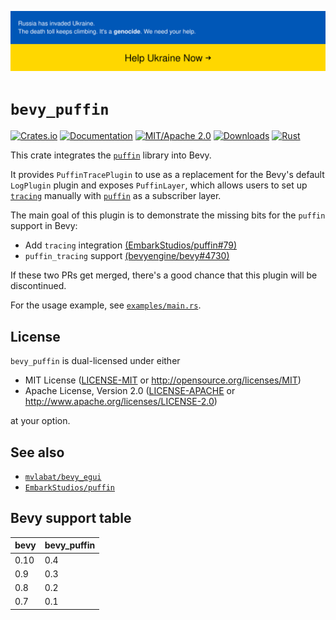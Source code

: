 [![Stand With Ukraine](https://raw.githubusercontent.com/vshymanskyy/StandWithUkraine/main/banner2-direct.svg)](https://stand-with-ukraine.pp.ua)

# `bevy_puffin`

[![Crates.io](https://img.shields.io/crates/v/bevy_puffin.svg)](https://crates.io/crates/bevy_puffin)
[![Documentation](https://docs.rs/bevy_puffin/badge.svg)](https://docs.rs/bevy_puffin)
[![MIT/Apache 2.0](https://img.shields.io/badge/license-MIT%2FApache-blue.svg)](./LICENSE)
[![Downloads](https://img.shields.io/crates/d/bevy_puffin.svg)](https://crates.io/crates/bevy_puffin)
[![Rust](https://github.com/mvlabat/bevy_puffin/workflows/CI/badge.svg)](https://github.com/mvlabat/bevy_puffin/actions)

This crate integrates the [`puffin`](https://github.com/EmbarkStudios/puffin) library into Bevy.

It provides `PuffinTracePlugin` to use as a replacement for the Bevy's default `LogPlugin`
plugin and exposes `PuffinLayer`, which allows users to set up [`tracing`](https://github.com/tokio-rs/tracing)
manually with [`puffin`](https://github.com/EmbarkStudios/puffin) as a subscriber layer.

The main goal of this plugin is to demonstrate the missing bits for the `puffin` support in Bevy:
- Add `tracing` integration [(EmbarkStudios/puffin#79)](https://github.com/EmbarkStudios/puffin/pull/79)
- `puffin_tracing` support [(bevyengine/bevy#4730)](https://github.com/bevyengine/bevy/pull/4730)

If these two PRs get merged, there's a good chance that this plugin will be discontinued.

For the usage example, see [`examples/main.rs`](examples/main.rs).

## License

`bevy_puffin` is dual-licensed under either

* MIT License ([LICENSE-MIT](./LICENSE-MIT) or http://opensource.org/licenses/MIT)
* Apache License, Version 2.0 ([LICENSE-APACHE](./LICENSE-APACHE) or http://www.apache.org/licenses/LICENSE-2.0)

at your option.

## See also

- [`mvlabat/bevy_egui`](https://github.com/mvlabat/bevy_egui)
- [`EmbarkStudios/puffin`](https://github.com/EmbarkStudios/puffin)

## Bevy support table

| bevy | bevy_puffin |
|------|-------------|
| 0.10 | 0.4         |
| 0.9  | 0.3         |
| 0.8  | 0.2         |
| 0.7  | 0.1         |
